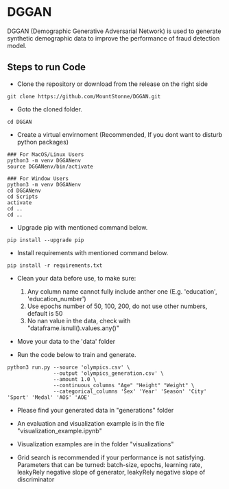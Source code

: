 # DGGAN
DGGAN (Demographic Generative Adversarial Network) is used to generate synthetic demographic data to improve the performance of fraud detection model.

## Steps to run Code
- Clone the repository or download from the release on the right side
```
git clone https://github.com/MountStonne/DGGAN.git
```

- Goto the cloned folder.
```
cd DGGAN
```

- Create a virtual envirnoment (Recommended, If you dont want to disturb python packages)
```
### For MacOS/Linux Users
python3 -m venv DGGANenv
source DGGANenv/bin/activate

### For Window Users
python3 -m venv DGGANenv
cd DGGANenv
cd Scripts
activate
cd ..
cd ..
```

- Upgrade pip with mentioned command below.
```
pip install --upgrade pip
```
- Install requirements with mentioned command below.
```
pip install -r requirements.txt
```

- Clean your data before use, to make sure:
    1. Any column name cannot fully include anther one (E.g. 'education', 'education_number')
    2. Use epochs number of 50, 100, 200, do not use other numbers, default is 50
    3. No nan value in the data, check with "dataframe.isnull().values.any()"

- Move your data to the 'data' folder

- Run the code below to train and generate.

```
python3 run.py --source 'olympics.csv' \
               --output 'olympics_generation.csv' \
               --amount 1.0 \
               --continuous_columns "Age" "Height" "Weight" \
               --categorical_columns 'Sex' 'Year' 'Season' 'City' 'Sport' 'Medal' 'AOS' 'AOE' 
```
- Please find your generated data in "generations" folder

- An evaluation and visualization example is in the file "visualization_example.ipynb"

- Visualization examples are in the folder "visualizations"

- Grid search is recommended if your performance is not satisfying. Parameters that can be turned: batch-size, epochs, learning rate, leakyRely negative slope of generator, leakyRely negative slope of discriminator

















